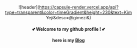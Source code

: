 <div align = "center">
  
![header](https://capsule-render.vercel.app/api?type=transparent&color=timeGradient&height=230&text=Kim Yeji&desc=@gimezi&)


#### :two_hearts: Welcome to my github profile ! :two_hearts:
**here is my [Blog](https://memezz.tistory.com/)**
<br/>
</div>
